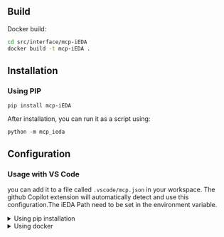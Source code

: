 ## Build

Docker build:

```bash
cd src/interface/mcp-iEDA
docker build -t mcp-iEDA .
```

## Installation

### Using PIP
```
pip install mcp-iEDA
```

After installation, you can run it as a script using:

```
python -m mcp_ieda
```

## Configuration
### Usage with VS Code
you can add it to a file called `.vscode/mcp.json` in your workspace. The github Copilot extension will automatically detect and use this configuration.The iEDA Path need to be set in the environment variable.
<details>
<summary>Using pip installation</summary>

```json
"mcpServers": {
    "mcp-ieda": {
        "type": "stdio",
        "command": "python",
        "args": [
            "-m",
            "mcp_ieda"
        ],
        "env": {
            "iEDA": "${workspaceFolder}/scripts/design/sky130_gcd/iEDA",
        }
    }
}
```
</details>

<details>
<summary>Using docker</summary>

* Note: replace '/Users/username' with the a path that you want to be accessible by this tool

```json
"mcpServers": {
  "mcp-ieda": {
    "command": "docker",
    "args": ["run", "--rm", "-i", "--mount", 
                "type=bind,src=${workspaceFolder},dst=/workspace", "mcp-iEDA"
    ]
  }
}
```
</details>

